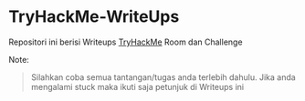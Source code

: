 # TryHackMe-WriteUps
Repositori ini berisi Writeups [TryHackMe](https://tryhackme.com/) Room dan Challenge

Note:
> Silahkan coba semua tantangan/tugas anda terlebih dahulu. Jika anda mengalami stuck maka ikuti saja petunjuk di Writeups ini